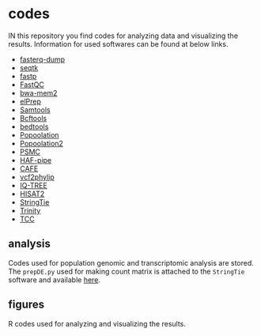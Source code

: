 # codes
IN this repository you find codes for analyzing data and visualizing the results. Information for used softwares can be found at below links.
- [fasterq-dump](https://github.com/ncbi/sra-tools/wiki/HowTo:-fasterq-dump)
- [seqtk](https://github.com/lh3/seqtk)
- [fastp](https://github.com/OpenGene/fastp)
- [FastQC](https://www.bioinformatics.babraham.ac.uk/projects/fastqc/)
- [bwa-mem2](https://github.com/bwa-mem2/bwa-mem2)
- [elPrep](https://github.com/ExaScience/elprep)
- [Samtools](http://www.htslib.org)
- [Bcftools](http://samtools.github.io/bcftools/)
- [bedtools](https://github.com/arq5x/bedtools2)
- [Popoolation](https://sourceforge.net/p/popoolation/wiki/Main/)
- [Popoolation2](https://sourceforge.net/p/popoolation2/wiki/Main/)
- [PSMC](https://github.com/lh3/psmc)
- [HAF-pipe](https://github.com/petrov-lab/HAFpipe-line)
- [CAFE](https://github.com/ymat2/crayfish_cafe_analysis)
- [vcf2phylip](https://github.com/edgardomortiz/vcf2phylip)
- [IQ-TREE](http://www.iqtree.org)
- [HISAT2](http://daehwankimlab.github.io/hisat2/)
- [StringTie](https://github.com/gpertea/stringtie/tree/master)
- [Trinity](https://github.com/trinityrnaseq/trinityrnaseq/wiki)
- [TCC](https://bioconductor.org/packages/release/bioc/html/TCC.html)

## analysis
Codes used for population genomic and transcriptomic analysis are stored. The `prepDE.py` used for making count matrix is attached to the `StringTie` software and available [here](https://github.com/gpertea/stringtie/blob/master/prepDE.py).

## figures
R codes used for analyzing and visualizing the results.

